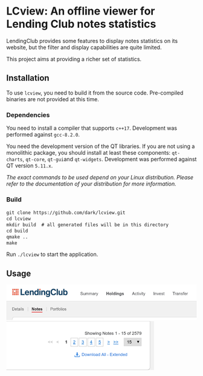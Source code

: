 # LCview: An offline viewer for Lending Club notes statistics

LendingClub provides some features to display notes statistics on its
website, but the filter and display capabilities are quite limited.

This project aims at providing a richer set of statistics.

## Installation

To use `lcview`, you need to build it from the source
code. Pre-compiled binaries are not provided at this time.

### Dependencies

You need to install a compiler that supports `c++17`. Development was
performed against `gcc-8.2.0`.

You need the development version of the QT libraries. If you are not
using a monolithic package, you should install at least these
components: `qt-charts`, `qt-core`, `qt-gui`and
`qt-widgets`. Development was performed against QT version `5.11.x`.

*The exact commands to be used depend on your Linux
distribution. Please refer to the documentation of your distribution
for more information.*


### Build

```
git clone https://github.com/dark/lcview.git
cd lcview
mkdir build  # all generated files will be in this directory
cd build
qmake ..
make
```

Run `./lcview` to start the application.

## Usage

![Step 1](docs/images/usage-step-1.png)
![Step 2](docs/images/usage-step-2.png)
